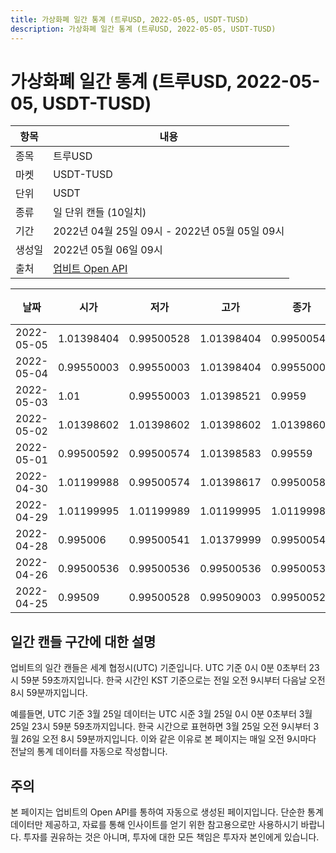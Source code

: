 ```yaml
---
title: 가상화폐 일간 통계 (트루USD, 2022-05-05, USDT-TUSD)
description: 가상화폐 일간 통계 (트루USD, 2022-05-05, USDT-TUSD)
---
```



가상화폐 일간 통계 (트루USD, 2022-05-05, USDT-TUSD)
===

|항목|내용|
|--|--|
|종목|트루USD|
|마켓|USDT-TUSD|
|단위|USDT|
|종류|일 단위 캔들 (10일치)|
|기간|2022년 04월 25일 09시 - 2022년 05월 05일 09시|
|생성일|2022년 05월 06일 09시|
|출처|[업비트 Open API](https://docs.upbit.com)|


|날짜|시가|저가|고가|종가|비고|
|--|--|--|--|--|--|
|2022-05-05|1.01398404|0.99500528|1.01398404|0.99500542|    |
|2022-05-04|0.99550003|0.99550003|1.01398404|0.99550003|    |
|2022-05-03|1.01|0.99550003|1.01398521|0.9959|    |
|2022-05-02|1.01398602|1.01398602|1.01398602|1.01398602|    |
|2022-05-01|0.99500592|0.99500574|1.01398583|0.99559|    |
|2022-04-30|1.01199988|0.99500574|1.01398617|0.99500583|    |
|2022-04-29|1.01199995|1.01199989|1.01199995|1.01199989|    |
|2022-04-28|0.995006|0.99500541|1.01379999|0.99500541|    |
|2022-04-26|0.99500536|0.99500536|0.99500536|0.99500536|    |
|2022-04-25|0.99509|0.99500528|0.99509003|0.99500529|    |


일간 캔들 구간에 대한 설명
---


업비트의 일간 캔들은 세계 협정시(UTC) 기준입니다. 
UTC 기준 0시 0분 0초부터 23시 59분 59초까지입니다. 
한국 시간인 KST 기준으로는 전일 오전 9시부터 다음날 오전 8시 59분까지입니다. 


예를들면, UTC 기준 3월 25일 데이터는 UTC 시준 3월 25일 0시 0분 0초부터 3월 25일 23시 59분 59초까지입니다. 
한국 시간으로 표현하면 3월 25일 오전 9시부터 3월 26일 오전 8시 59분까지입니다. 
이와 같은 이유로 본 페이지는 매일 오전 9시마다 전날의 통계 데이터를 자동으로 작성합니다. 


주의
---


본 페이지는 업비트의 Open API를 통하여 자동으로 생성된 페이지입니다. 
단순한 통계 데이터만 제공하고, 자료를 통해 인사이트를 얻기 위한 참고용으로만 사용하시기 바랍니다. 
투자를 권유하는 것은 아니며, 투자에 대한 모든 책임은 투자자 본인에게 있습니다. 
